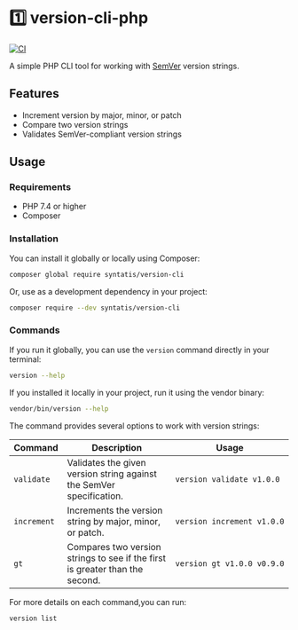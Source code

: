 # 1️⃣ version-cli-php

[![CI](https://github.com/syntatis/version-cli-php/actions/workflows/ci.yml/badge.svg)](https://github.com/syntatis/version-cli-php/actions/workflows/ci.yml)

A simple PHP CLI tool for working with [SemVer](https://semver.org/) version strings.

## Features

* Increment version by major, minor, or patch
* Compare two version strings
* Validates SemVer-compliant version strings

## Usage

### Requirements

* PHP 7.4 or higher
* Composer

### Installation

You can install it globally or locally using Composer:

```bash
composer global require syntatis/version-cli
```

Or, use as a development dependency in your project:

```bash
composer require --dev syntatis/version-cli
```

### Commands

If you run it globally, you can use the `version` command directly in your terminal:

```bash
version --help
```

If you installed it locally in your project, run it using the vendor binary:

```bash
vendor/bin/version --help
```

The command provides several options to work with version strings:

<table>
    <thead>
        <th>Command</th>
        <th>Description</th>
		<th>Usage</th>
    </thead>
    <tbody>
        <tr>
            <td><code>validate</code></td>
            <td>Validates the given version string against the SemVer specification.</td>
			<td><code>version&nbsp;validate&nbsp;v1.0.0</code></td>
        </tr>
        <tr>
            <td><code>increment</code></td>
            <td>Increments the version string by major, minor, or patch.</td>
			<td><code>version&nbsp;increment&nbsp;v1.0.0</code></td>
        </tr>
        <tr>
            <td><code>gt</code></td>
            <td>Compares two version strings to see if the first is greater than the second.</td>
			<td><code>version&nbsp;gt&nbsp;v1.0.0&nbspv0.9.0</code></td>
		</tr>
	</tbody>
</table>

For more details on each command,you can run:

```bash
version list
```
